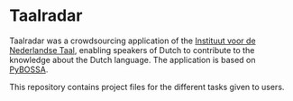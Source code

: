# Taalradar
Taalradar was a crowdsourcing application of the [Instituut voor de Nederlandse Taal](https://github.com/INL), enabling speakers of Dutch to contribute to the knowledge about the Dutch language. The application is based on [PyBOSSA](https://github.com/scifabric/pybossa).

This repository contains project files for the different tasks given to users. 
